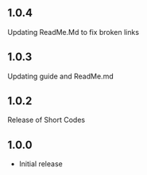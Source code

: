 ## 1.0.4
Updating ReadMe.Md to fix broken links

## 1.0.3
Updating guide and ReadMe.md

## 1.0.2
Release of Short Codes

## 1.0.0
* Initial release
